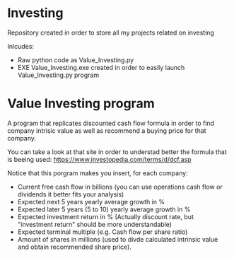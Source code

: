 # Investing
Repository created in order to store all my projects related on investing

Inlcudes:
- Raw python code as Value_Investing.py
- EXE Value_Investing.exe created in order to easily launch Value_Investing.py program


# Value Investing program
A program that replicates discounted cash flow formula in order to find company intrisic value as well as recommend a buying price for that company.

You can take a look at that site in order to understad better the formula that is beeing used:
https://www.investopedia.com/terms/d/dcf.asp

Notice that this porgram makes you insert, for each company:
- Current free cash flow in billions (you can use operations cash flow or dividends it better fits your analysis)
- Expected next 5 years yearly average growth in % 
- Expected later 5 years (5 to 10) yearly average growth in %
- Expected investment return in % (Actually discount rate, but "investment return" should be more understandable)
- Expected terminal multiple (e.g. Cash flow per share ratio)
- Amount of shares in millions (used to divde calculated intrinsic value and obtain recommended share price).
